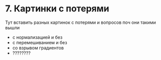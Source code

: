 # 7. Картинки с потерями

Тут вставить разных картинок с потерями и вопросов поч они такими вышли 

- с нормализацией и без
- с перемешиванием и без 
- со взрывом градиентов 
- ???????? 

```{dropdown} Решение

```
